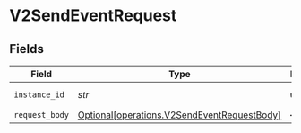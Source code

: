# V2SendEventRequest


## Fields

| Field                                                                                            | Type                                                                                             | Required                                                                                         | Description                                                                                      | Example                                                                                          |
| ------------------------------------------------------------------------------------------------ | ------------------------------------------------------------------------------------------------ | ------------------------------------------------------------------------------------------------ | ------------------------------------------------------------------------------------------------ | ------------------------------------------------------------------------------------------------ |
| `instance_id`                                                                                    | *str*                                                                                            | :heavy_check_mark:                                                                               | The instance id                                                                                  | xxx                                                                                              |
| `request_body`                                                                                   | [Optional[operations.V2SendEventRequestBody]](../../models/operations/v2sendeventrequestbody.md) | :heavy_minus_sign:                                                                               | N/A                                                                                              |                                                                                                  |